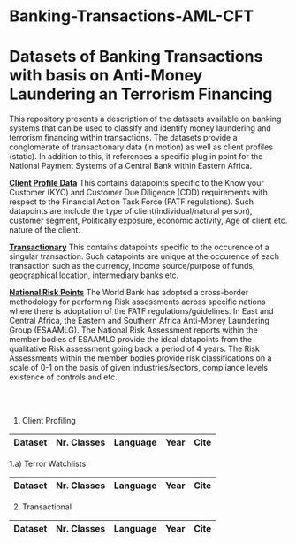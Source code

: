 # Banking-Transactions-AML-CFT
Datasets of Banking Transactions with basis on Anti-Money Laundering an Terrorism Financing
============================================

This repository presents a description of the datasets available on banking systems that can be used to classify and identify money laundering and terrorism financing within transactions. The datasets provide a conglomerate of transactionary data (in motion) as well as client profiles (static). In addition to this, it references a specific plug in point for the National Payment Systems of a Central Bank within Eastern Africa.



[__Client Profile Data__](#tie)
This contains datapoints specific to the Know your Customer (KYC) and Customer Due Diligence (CDD) requirements with respect to the Financial Action Task Force (FATF regulations). Such datapoints are include the type of client(individual/natural person), customer segment, Politically exposure, economic activity, Age of client etc.  nature of the client.


[__Transactionary__](#tie)
This contains datapoints specific to the occurence of a singular transaction. Such datapoints are unique at the occurence of each transaction such as the currency, income source/purpose of funds, geographical location, intermediary banks etc.


[__National Risk Points__](#tie)
The World Bank has adopted a cross-border methodology for performing Risk assessments across specific nations where there is adoptation of the FATF regulations/guidelines. In East and Central Africa, the Eastern and Southern Africa Anti-Money Laundering Group (ESAAMLG). The National Risk Assessment reports within the member bodies of ESAAMLG provide the ideal datapoints from the qualitative Risk assessment going back a period of 4 years. The Risk Assessments within the member bodies provide risk classifications on a scale of 0-1 on the basis of given industries/sectors, compliance levels existence of controls and etc.

<br><br>

1. Client Profiling

| Dataset                           | Nr. Classes   | Language | Year | Cite | 
| --------------------------------- |:-------------:| :-------:|------|------|

1.a) Terror Watchlists 

| Dataset                           | Nr. Classes   | Language | Year | Cite | 
| --------------------------------- |:-------------:| :-------:|------|------|

2. Transactional

| Dataset                           | Nr. Classes   | Language | Year | Cite | 
| --------------------------------- |:-------------:| :-------:|------|------|


